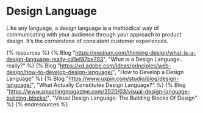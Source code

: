 # Design Language

Like any language, a design language is a methodical way of communicating with your audience through your approach to product design. It’s the cornerstone of consistent customer experiences.

{% resources %}
  {% Blog "https://medium.com/thinking-design/what-is-a-design-language-really-cd1ef87be793", "What is a Design Language.. really?" %}
  {% Blog "https://xd.adobe.com/ideas/principles/web-design/how-to-develop-design-language/", "How to Develop a Design Language" %}
  {% Blog "https://www.uxpin.com/studio/blog/design-language/", "What Actually Constitutes Design Language?" %}
  {% Blog "https://www.smashingmagazine.com/2020/03/visual-design-language-building-blocks/", "Visual Design Language: The Building Blocks Of Design" %}
{% endresources %}
